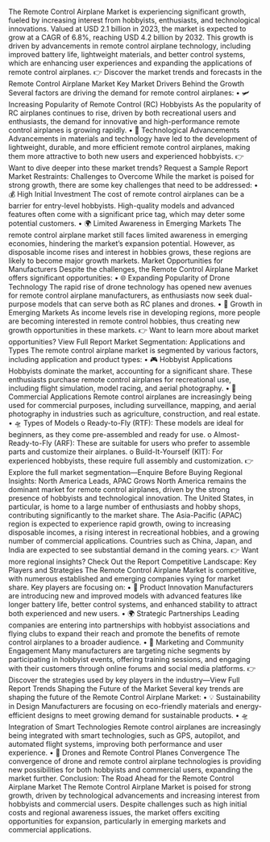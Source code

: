 The Remote Control Airplane Market is experiencing significant growth, fueled by increasing interest from hobbyists, enthusiasts, and technological innovations. Valued at USD 2.1 billion in 2023, the market is expected to grow at a CAGR of 6.8%, reaching USD 4.2 billion by 2032.
This growth is driven by advancements in remote control airplane technology, including improved battery life, lightweight materials, and better control systems, which are enhancing user experiences and expanding the applications of remote control airplanes.
👉 Discover the market trends and forecasts in the Remote Control Airplane Market
Key Market Drivers Behind the Growth
Several factors are driving the demand for remote control airplanes:
•	🛩️ Increasing Popularity of Remote Control (RC) Hobbyists
As the popularity of RC airplanes continues to rise, driven by both recreational users and enthusiasts, the demand for innovative and high-performance remote control airplanes is growing rapidly.
•	🔧 Technological Advancements
Advancements in materials and technology have led to the development of lightweight, durable, and more efficient remote control airplanes, making them more attractive to both new users and experienced hobbyists.
👉 Want to dive deeper into these market trends? Request a Sample Report
Market Restraints: Challenges to Overcome
While the market is poised for strong growth, there are some key challenges that need to be addressed:
•	💰 High Initial Investment
The cost of remote control airplanes can be a barrier for entry-level hobbyists. High-quality models and advanced features often come with a significant price tag, which may deter some potential customers.
•	🌍 Limited Awareness in Emerging Markets
The remote control airplane market still faces limited awareness in emerging economies, hindering the market’s expansion potential. However, as disposable income rises and interest in hobbies grows, these regions are likely to become major growth markets.
Market Opportunities for Manufacturers
Despite the challenges, the Remote Control Airplane Market offers significant opportunities:
•	🌐 Expanding Popularity of Drone Technology
The rapid rise of drone technology has opened new avenues for remote control airplane manufacturers, as enthusiasts now seek dual-purpose models that can serve both as RC planes and drones.
•	🌱 Growth in Emerging Markets
As income levels rise in developing regions, more people are becoming interested in remote control hobbies, thus creating new growth opportunities in these markets.
👉 Want to learn more about market opportunities? View Full Report
Market Segmentation: Applications and Types
The remote control airplane market is segmented by various factors, including application and product types:
•	🎮 Hobbyist Applications
Hobbyists dominate the market, accounting for a significant share. These enthusiasts purchase remote control airplanes for recreational use, including flight simulation, model racing, and aerial photography.
•	🏢 Commercial Applications
Remote control airplanes are increasingly being used for commercial purposes, including surveillance, mapping, and aerial photography in industries such as agriculture, construction, and real estate.
•	🛸 Types of Models
o	Ready-to-Fly (RTF): These models are ideal for beginners, as they come pre-assembled and ready for use.
o	Almost-Ready-to-Fly (ARF): These are suitable for users who prefer to assemble parts and customize their airplanes.
o	Build-It-Yourself (KIT): For experienced hobbyists, these require full assembly and customization.
👉 Explore the full market segmentation—Enquire Before Buying
Regional Insights: North America Leads, APAC Grows
North America remains the dominant market for remote control airplanes, driven by the strong presence of hobbyists and technological innovation. The United States, in particular, is home to a large number of enthusiasts and hobby shops, contributing significantly to the market share.
The Asia-Pacific (APAC) region is expected to experience rapid growth, owing to increasing disposable incomes, a rising interest in recreational hobbies, and a growing number of commercial applications. Countries such as China, Japan, and India are expected to see substantial demand in the coming years.
👉 Want more regional insights? Check Out the Report
Competitive Landscape: Key Players and Strategies
The Remote Control Airplane Market is competitive, with numerous established and emerging companies vying for market share. Key players are focusing on:
•	🧩 Product Innovation
Manufacturers are introducing new and improved models with advanced features like longer battery life, better control systems, and enhanced stability to attract both experienced and new users.
•	🌍 Strategic Partnerships
Leading companies are entering into partnerships with hobbyist associations and flying clubs to expand their reach and promote the benefits of remote control airplanes to a broader audience.
•	🎯 Marketing and Community Engagement
Many manufacturers are targeting niche segments by participating in hobbyist events, offering training sessions, and engaging with their customers through online forums and social media platforms.
👉 Discover the strategies used by key players in the industry—View Full Report
Trends Shaping the Future of the Market
Several key trends are shaping the future of the Remote Control Airplane Market:
•	💡 Sustainability in Design
Manufacturers are focusing on eco-friendly materials and energy-efficient designs to meet growing demand for sustainable products.
•	🛸 Integration of Smart Technologies
Remote control airplanes are increasingly being integrated with smart technologies, such as GPS, autopilot, and automated flight systems, improving both performance and user experience.
•	🧪 Drones and Remote Control Planes Convergence
The convergence of drone and remote control airplane technologies is providing new possibilities for both hobbyists and commercial users, expanding the market further.
Conclusion: The Road Ahead for the Remote Control Airplane Market
The Remote Control Airplane Market is poised for strong growth, driven by technological advancements and increasing interest from hobbyists and commercial users. Despite challenges such as high initial costs and regional awareness issues, the market offers exciting opportunities for expansion, particularly in emerging markets and commercial applications.

